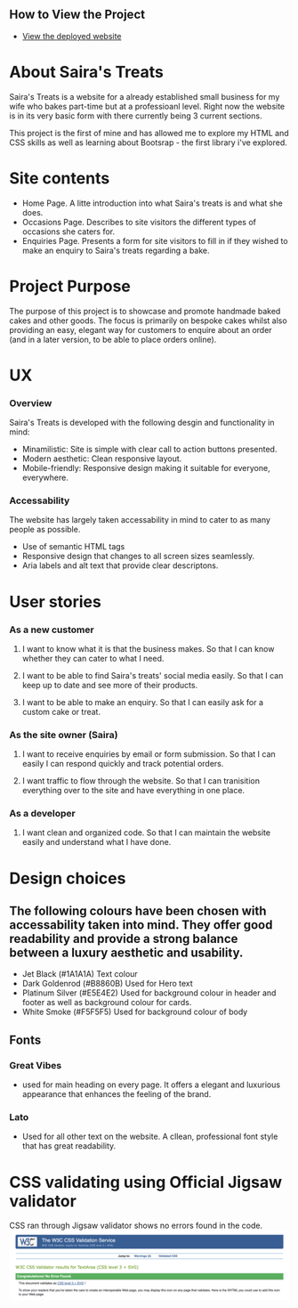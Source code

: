 ## How to View the Project
- [View the deployed website](https://luqmaan-io.github.io/my-first-project/)

# About Saira's Treats
Saira's Treats is a website for a already established small business for my wife who bakes part-time but at a professioanl level. Right now the website is in its very basic form with there currently being 3 current sections. 

This project is the first of mine and has allowed me to explore my HTML and CSS skills as well as learning about Bootsrap - the first library i've explored.

# Site contents
- Home Page. A litte introduction into what Saira's treats is and what she does.
- Occasions Page. Describes to site visitors the different types of occasions she caters for.
- Enquiries Page. Presents a form for site visitors to fill in if they wished to make an enquiry to Saira's treats regarding a bake.


# Project Purpose
The purpose of this project is to showcase and promote handmade baked cakes and other goods. The focus is primarily on bespoke cakes whilst also providing an easy, elegant way for customers to enquire about an order (and in a later version, to be able to place orders online).


# UX
### Overview
Saira's Treats is developed with the following desgin and functionality in mind:

- Minamilistic: Site is simple with clear call to action buttons presented.
- Modern aesthetic: Clean responsive layout.
- Mobile-friendly: Responsive design making it suitable for everyone, everywhere.

### Accessability
The website has largely taken accessability in mind to cater to as many people as possible.

- Use of semantic HTML tags
- Responsive design that changes to all screen sizes seamlessly.
- Aria labels and alt text that provide clear descriptons.

# User stories
### As a new customer

1. I want to know what it is that the business makes.
    So that I can know whether they can cater to what I need.

2. I want to be able to find Saira's treats' social media easily.
    So that I can keep up to date and see more of their products.

3. I want to be able to make an enquiry.
    So that I can easily ask for a custom cake or treat.

### As the site owner (Saira)

1. I want to receive enquiries by email or form submission.
    So that I can easily I can respond quickly and track potential orders.

2. I want traffic to flow through the website. 
    So that I can tranisition everything over to the site and have everything in one place.

### As a developer 

1. I want clean and organized code.
    So that I can maintain the website easily and understand what I have done.


# Design choices
## The following colours have been chosen with accessability taken into mind. They offer good readability and provide a strong balance between a luxury aesthetic and usability.

- Jet Black (#1A1A1A) Text colour
- Dark Goldenrod (#B8860B) Used for Hero text 
- Platinum Silver (#E5E4E2) Used for background colour in header and footer as well as background colour for cards.
- White Smoke (#F5F5F5) Used for background colour of body
 
## Fonts

### Great Vibes
- used for main heading on every page. It offers a elegant and luxurious appearance that enhances the feeling of the brand.

### Lato
- Used for all other text on the website. A cllean, professional font style that has great readability.


# CSS validating using Official Jigsaw validator

CSS ran through Jigsaw validator shows no errors found in the code.
![CSS validation passed](assets/readme/css-validator.png)




